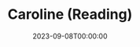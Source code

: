 ---
title: Caroline (Reading)
date: 2023-09-08T00:00:00
opening_date: 1928-04-03
closing_date:
layout: productions
playbill:
Theatre: Theatre Jacksonville
cast:
- Caroline Ashley: Mrs. William Macklin
- Robert Oldham: Don Ferrandou
- Isabella Trench: Mrs. Fitzhugh Allderdice
- Rex Cunningham: Lawrence Perkins, Jr.
- Cooper: Mrs. Burton Barrs
- Maurice Fulton: Mrs. Don. W. Ferrandou
- Dr. Cornish: W.R. Carter
crew:
- Stage Directions: Mrs. Willis M. Ball
- Set and Lighting:
  - Anne C. Lalor
  - Irene Von Osthoff
  - Tom Cashen
understudies:
orchestra:
---
